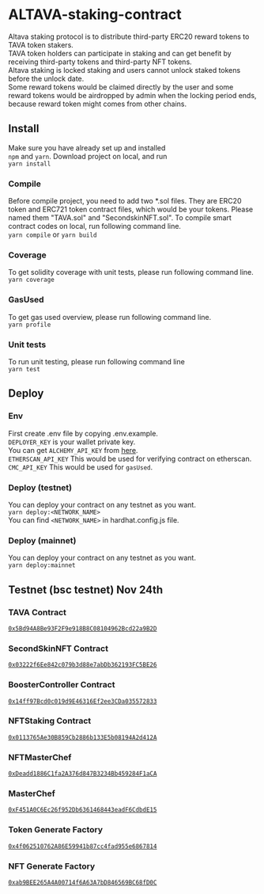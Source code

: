 # ALTAVA-staking-contract

Altava staking protocol is to distribute third-party ERC20 reward tokens to TAVA token stakers. <br />
TAVA token holders can participate in staking and can get benefit by receiving third-party tokens and third-party NFT tokens. <br />
Altava staking is locked staking and users cannot unlock staked tokens before the unlock date. <br />
Some reward tokens would be claimed directly by the user and some reward tokens would be airdropped by admin when the locking period ends, because reward token might comes from other chains.

## Install

Make sure you have already set up and installed <br /> `npm` and `yarn`.
Download project on local, and run <br /> `yarn install`

### Compile

Before compile project, you need to add two \*.sol files. They are ERC20 token and ERC721 token contract files, which would be your tokens.
Please named them "TAVA.sol" and "SecondskinNFT.sol".
To compile smart contract codes on local, run following command line. <br />
`yarn compile` or `yarn build`

### Coverage

To get solidity coverage with unit tests, please run following command line. <br />
`yarn coverage`

### GasUsed

To get gas used overview, please run following command line. <br />
`yarn profile`

### Unit tests

To run unit testing, please run following command line <br />
`yarn test`

## Deploy

### Env

First create .env file by copying .env.example. <br />
`DEPLOYER_KEY` is your wallet private key. <br />
You can get `ALCHEMY_API_KEY` from [here](https://www.alchemy.com/). <br />
`ETHERSCAN_API_KEY` This would be used for verifying contract on etherscan. <br />
`CMC_API_KEY` This would be used for `gasUsed`. <br />

### Deploy (testnet)

You can deploy your contract on any testnet as you want.<br />
`yarn deploy:<NETWORK_NAME>`<br />
You can find `<NETWORK_NAME>` in hardhat.config.js file.<br />

### Deploy (mainnet)

You can deploy your contract on any testnet as you want.<br />
`yarn deploy:mainnet`

## Testnet (bsc testnet) Nov 24th

### TAVA Contract

[`0x5Bd94A8Be93F2F9e918B8C08104962Bcd22a9B2D`](https://testnet.bscscan.com/address/0x5Bd94A8Be93F2F9e918B8C08104962Bcd22a9B2D)

### SecondSkinNFT Contract

[`0x03222f6Ee842c079b3d88e7abDb362193FC5BE26`](https://testnet.bscscan.com/address/0x03222f6Ee842c079b3d88e7abDb362193FC5BE26)

### BoosterController Contract

[`0x14ff97Bcd0c019d9E46316Ef2ee3CDa035572833`](https://testnet.bscscan.com/address/0x14ff97Bcd0c019d9E46316Ef2ee3CDa035572833)

### NFTStaking Contract

[`0x0113765Ae30B859Cb2886b133E5b08194A2d412A`](https://testnet.bscscan.com/address/0x0113765Ae30B859Cb2886b133E5b08194A2d412A)

### NFTMasterChef

[`0xDeadd1886C1fa2A376d847B3234Bb459284F1aCA`](https://testnet.bscscan.com/address/0xDeadd1886C1fa2A376d847B3234Bb459284F1aCA)

### MasterChef

[`0xF451A0C6Ec26f952Db6361468443eadF6CdbdE15`](https://testnet.bscscan.com/address/0xF451A0C6Ec26f952Db6361468443eadF6CdbdE15)

### Token Generate Factory

[`0x4f062510762A86E59941b87cc4fad955e6867814`](https://testnet.bscscan.com/address/0x4f062510762A86E59941b87cc4fad955e6867814)

### NFT Generate Factory

[`0xab9BEE265A4A00714f6A63A7bD846569BC68fD0C`](https://testnet.bscscan.com/address/0xab9BEE265A4A00714f6A63A7bD846569BC68fD0C)
